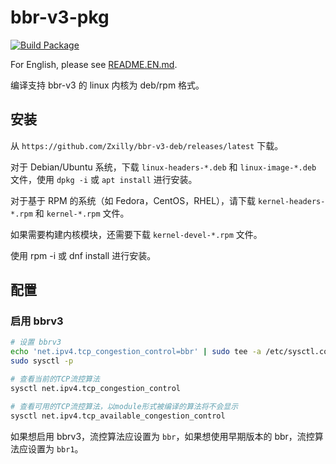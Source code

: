 # bbr-v3-pkg

[![Build Package](https://github.com/Zxilly/bbr-v3-pkg/actions/workflows/build.yml/badge.svg)](https://github.com/Zxilly/bbr-v3-pkg/actions/workflows/build.yml)

For English, please see [README.EN.md](README.EN.md).

编译支持 bbr-v3 的 linux 内核为 deb/rpm 格式。

## 安装

从 `https://github.com/Zxilly/bbr-v3-deb/releases/latest` 下载。

对于 Debian/Ubuntu 系统，下载 `linux-headers-*.deb` 和 `linux-image-*.deb` 文件，使用 `dpkg -i` 或 `apt install` 进行安装。

对于基于 RPM 的系统（如 Fedora，CentOS，RHEL），请下载 `kernel-headers-*.rpm` 和 `kernel-*.rpm` 文件。

如果需要构建内核模块，还需要下载 `kernel-devel-*.rpm` 文件。

使用 rpm -i 或 dnf install 进行安装。


## 配置

### 启用 bbrv3

```bash
# 设置 bbrv3
echo 'net.ipv4.tcp_congestion_control=bbr' | sudo tee -a /etc/sysctl.conf
sudo sysctl -p

# 查看当前的TCP流控算法
sysctl net.ipv4.tcp_congestion_control

# 查看可用的TCP流控算法，以module形式被编译的算法将不会显示
sysctl net.ipv4.tcp_available_congestion_control
```

如果想启用 bbrv3，流控算法应设置为 `bbr`，如果想使用早期版本的 bbr，流控算法应设置为 `bbr1`。